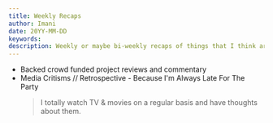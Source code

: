 ```yaml
---
title: Weekly Recaps
author: Imani
date: 20YY-MM-DD
keywords:
description: Weekly or maybe bi-weekly recaps of things that I think are important enough to note down for the future.
---
```


- Backed crowd funded project reviews and commentary
- Media Critisms // Retrospective - Because I'm Always Late For The Party
  > I totally watch TV & movies on a regular basis and have thoughts about them.
  